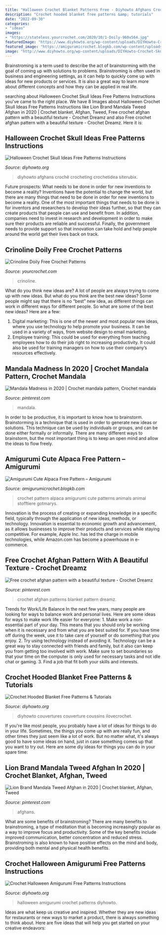 ```yaml
---
title: "Halloween Crochet Blanket Patterns Free - Diyhowto Afghans Crochê Crocheting Crochetidea Siterubix"
description: "Crochet hooded blanket free patterns &amp; tutorials"
date: "2022-09-30"
categories:
- "ideas"
images:
- "https://stateless.yourcrochet.com/2020/10/1-Doily-960x564.jpg"
featuredImage: "https://www.diyhowto.org/wp-content/uploads/DIYHowto-Crochet-Hooded-Baby-Blanket-Free-Patterns-04.jpg"
featured_image: "https://amigurumicrochet.blogkb.com/wp-content/uploads/2020/11/Amigurumi-Cute-Alpaca-Free-Pattern20.jpg"
image: "http://www.diyhowto.org/wp-content/uploads/DIYHowto-Crochet-Skull-Ideas-Free-Patterns-10.jpg"
---
```



Brainstroming is a term used to describe the act of brainstorming with the goal of coming up with solutions to problems. Brainstroming is often used in business and engineering settings, as it can help to quickly come up with ideas for new products or services. It is also a great way to learn more about different concepts and how they can be applied in real life.

	

		
searching about Halloween Crochet Skull Ideas Free Patterns Instructions you've came to the right place. We have 8 Images about Halloween Crochet Skull Ideas Free Patterns Instructions like Lion Brand Mandala Tweed Afghan in 2020 | Crochet blanket, Afghan, Tweed, Free crochet afghan pattern with a beautiful texture - Crochet Dreamz and also Free crochet afghan pattern with a beautiful texture - Crochet Dreamz. Here it is:
		
    
## Halloween Crochet Skull Ideas Free Patterns Instructions

<img loading=lazy src="http://www.diyhowto.org/wp-content/uploads/DIYHowto-Crochet-Skull-Ideas-Free-Patterns-10.jpg" onerror="this.onerror=null;this.src='https://tse4.mm.bing.net/th?id=OIP.be-GhRrpvR7Sbpc28TXmjQHaTf&amp;pid=15.1';" alt="Halloween Crochet Skull Ideas Free Patterns Instructions">

_Source: diyhowto.org_

>diyhowto afghans crochê crocheting crochetidea siterubix. 

	

Future prospects: What needs to be done in order for new inventions to become a reality?
Inventions have the potential to change the world, but there are many things that need to be done in order for new inventions to become a reality. One of the most important things that needs to be done is for inventors and researchers to develop their ideas further, so that they can create products that people can use and benefit from. In addition, companies need to invest in research and development in order to make sure their products are reliable and successful. Finally, the government needs to provide support so that innovation can take hold and help people around the world get their lives back on track.

    
## Crinoline Doily Free Crochet Patterns

<img loading=lazy src="https://stateless.yourcrochet.com/2020/10/1-Doily-960x564.jpg" onerror="this.onerror=null;this.src='https://tse3.mm.bing.net/th?id=OIP.kv1rqqqS3E_-XVp7twXu8QHaEW&amp;pid=15.1';" alt="Crinoline Doily Free Crochet Patterns">

_Source: yourcrochet.com_

>crinoline. 

	

What do you think new ideas are?
A lot of people are always trying to come up with new ideas. But what do you think are the best new ideas? Some people might say that there is no “best” new idea, as different things can work in different ways for different people. So what are some of the best new ideas? Here are a few: 
1) Digital marketing: This is one of the newer and most popular new ideas, where you use technology to help promote your business. It can be used in a variety of ways, from website design to email marketing. 
2) Employee training: This could be used for everything from teaching employees how to do their job right to increasing productivity. It could also be used for training managers on how to use their company’s resources effectively.

    
## Mandala Madness In 2020 | Crochet Mandala Pattern, Crochet Mandala

<img loading=lazy src="https://i.pinimg.com/736x/52/5f/55/525f55eca2056e3b1478ba01483ef885.jpg" onerror="this.onerror=null;this.src='https://tse1.mm.bing.net/th?id=OIP.UQhBne8De03GsgV9uPdLWAHaNd&amp;pid=15.1';" alt="Mandala Madness in 2020 | Crochet mandala pattern, Crochet mandala">

_Source: pinterest.com_

>mandala. 

	

In order to be productive, it is important to know how to brainstorm. Brainstorming is a technique that is used in order to generate new ideas or solutions. This technique can be used by individuals or groups, and can be done either formally or informally. There are many different ways to brainstorm, but the most important thing is to keep an open mind and allow the ideas to flow freely.

    
## Amigurumi Cute Alpaca Free Pattern – Amigurumi

<img loading=lazy src="https://amigurumicrochet.blogkb.com/wp-content/uploads/2020/11/Amigurumi-Cute-Alpaca-Free-Pattern20.jpg" onerror="this.onerror=null;this.src='https://tse1.mm.bing.net/th?id=OIP.SYHctIdG8H7jK7iAFg1yCAHaO0&amp;pid=15.1';" alt="Amigurumi Cute Alpaca Free Pattern – Amigurumi">

_Source: amigurumicrochet.blogkb.com_

>crochet pattern alpaca amigurumi cute patterns animals animal stofftiere gotmarys. 

	

Innovation is the process of creating or expanding knowledge in a specific field, typically through the application of new ideas, methods, or technology. Innovation is essential to economic growth and advancement, as it allows businesses to improve their products and services while staying competitive. For example, Apple Inc. has led the charge in mobile technologies, while Amazon.com has become a powerhouse in e-commerce.

    
## Free Crochet Afghan Pattern With A Beautiful Texture - Crochet Dreamz

<img loading=lazy src="https://i.pinimg.com/736x/1e/66/26/1e66263f79676c690952c9c1a9e4a4dc.jpg" onerror="this.onerror=null;this.src='https://tse4.mm.bing.net/th?id=OIP.Y87Z_YPAB88kk1rBlLAz0QHaJ4&amp;pid=15.1';" alt="Free crochet afghan pattern with a beautiful texture - Crochet Dreamz">

_Source: pinterest.com_

>crochet afghan patterns blanket pattern dreamz. 

	

Trends for Work/Life Balance
In the next few years, many people are looking for ways to balance work and personal lives. Here are some ideas for ways to make work life easier for everyone: 1. Make work a non-essential part of your day. This means that you should only be working when it is necessary and from what you are best suited for. If you have time off during the week, use it to take care of yourself or do something that you enjoy. 2. Try using technology instead of avoiding it. Technology can be a great way to stay connected with friends and family, but it also can keep you from getting too involved with work. Make sure to set boundaries so that your time on the computer is only used for necessary tasks and not idle chat or gaming. 3. Find a job that fit both your skills and interests.

    
## Crochet Hooded Blanket Free Patterns &amp; Tutorials

<img loading=lazy src="https://www.diyhowto.org/wp-content/uploads/DIYHowto-Crochet-Hooded-Baby-Blanket-Free-Patterns-04.jpg" onerror="this.onerror=null;this.src='https://tse3.mm.bing.net/th?id=OIP.pZHSWM28cBU6xHlD_S1x7gHaRq&amp;pid=15.1';" alt="Crochet Hooded Blanket Free Patterns &amp; Tutorials">

_Source: diyhowto.org_

>diyhowto couvertures couverture coussins ilovecrochet. 

	

If you're like most people, you probably have a lot of ideas for things to do in your life. Sometimes, the things you come up with are really fun, and other times they just seem like a lot of work. But no matter what, it's always good to have some ideas on hand, just in case something comes up that you want to try out. Here are some diy ideas for things you can do in your spare time: 

    
## Lion Brand Mandala Tweed Afghan In 2020 | Crochet Blanket, Afghan, Tweed

<img loading=lazy src="https://i.pinimg.com/736x/d4/ab/68/d4ab68b54d9eef5b56a9134b76da3268.jpg" onerror="this.onerror=null;this.src='https://tse3.mm.bing.net/th?id=OIP.oIH8DQmpjfV0VH9cU5afCgHaK2&amp;pid=15.1';" alt="Lion Brand Mandala Tweed Afghan in 2020 | Crochet blanket, Afghan, Tweed">

_Source: pinterest.com_

>afghans. 

	

What are some benefits of brainstroming?
There are many benefits to brainstroming, a type of meditation that is becoming increasingly popular as a way to improve focus and productivity. Some of the key benefits include improved communication, better concentration and reduced stress. Brainstroming is also known to have positive effects on the mind and body, providing both mental and physical health benefits.

    
## Crochet Halloween Amigurumi Free Patterns Instructions

<img loading=lazy src="http://www.diyhowto.org/wp-content/uploads/DIYHowto-Crochet-Halloween-Amigurumi-Free-Pattern-16.jpg" onerror="this.onerror=null;this.src='https://tse2.mm.bing.net/th?id=OIP.HUdL6mrdfNYWGT9Vf4quLgHaPl&amp;pid=15.1';" alt="Crochet Halloween Amigurumi Free Patterns Instructions">

_Source: diyhowto.org_

>halloween amigurumi crochet patterns diyhowto. 

	

Ideas are what keep us creative and inspired. Whether they are new ideas for restaurants or new ways to market a product, there is always something to think about. Here are five ideas that will help you get started on your creative endeavors: 

